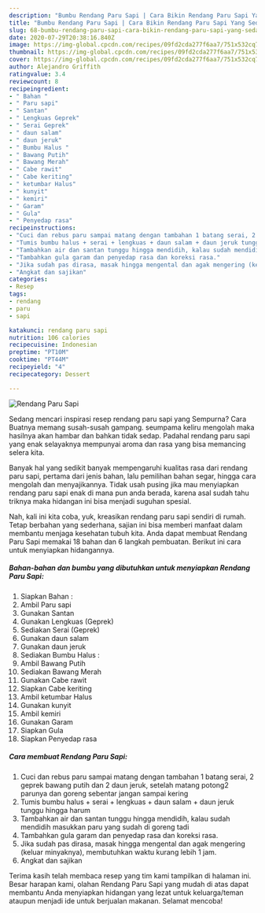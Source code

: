 ```yaml
---
description: "Bumbu Rendang Paru Sapi | Cara Bikin Rendang Paru Sapi Yang Sedap"
title: "Bumbu Rendang Paru Sapi | Cara Bikin Rendang Paru Sapi Yang Sedap"
slug: 68-bumbu-rendang-paru-sapi-cara-bikin-rendang-paru-sapi-yang-sedap
date: 2020-07-29T20:38:16.840Z
image: https://img-global.cpcdn.com/recipes/09fd2cda277f6aa7/751x532cq70/rendang-paru-sapi-foto-resep-utama.jpg
thumbnail: https://img-global.cpcdn.com/recipes/09fd2cda277f6aa7/751x532cq70/rendang-paru-sapi-foto-resep-utama.jpg
cover: https://img-global.cpcdn.com/recipes/09fd2cda277f6aa7/751x532cq70/rendang-paru-sapi-foto-resep-utama.jpg
author: Alejandro Griffith
ratingvalue: 3.4
reviewcount: 8
recipeingredient:
- " Bahan "
- " Paru sapi"
- " Santan"
- " Lengkuas Geprek"
- " Serai Geprek"
- " daun salam"
- " daun jeruk"
- " Bumbu Halus "
- " Bawang Putih"
- " Bawang Merah"
- " Cabe rawit"
- " Cabe keriting"
- " ketumbar Halus"
- " kunyit"
- " kemiri"
- " Garam"
- " Gula"
- " Penyedap rasa"
recipeinstructions:
- "Cuci dan rebus paru sampai matang dengan tambahan 1 batang serai, 2 geprek bawang putih dan 2 daun jeruk, setelah matang potong2 parunya dan goreng sebentar jangan sampai kering"
- "Tumis bumbu halus + serai + lengkuas + daun salam + daun jeruk tunggu hingga harum"
- "Tambahkan air dan santan tunggu hingga mendidih, kalau sudah mendidih masukkan paru yang sudah di goreng tadi"
- "Tambahkan gula garam dan penyedap rasa dan koreksi rasa."
- "Jika sudah pas dirasa, masak hingga mengental dan agak mengering (keluar minyaknya), membutuhkan waktu kurang lebih 1 jam."
- "Angkat dan sajikan"
categories:
- Resep
tags:
- rendang
- paru
- sapi

katakunci: rendang paru sapi 
nutrition: 106 calories
recipecuisine: Indonesian
preptime: "PT10M"
cooktime: "PT44M"
recipeyield: "4"
recipecategory: Dessert

---
```



![Rendang Paru Sapi](https://img-global.cpcdn.com/recipes/09fd2cda277f6aa7/751x532cq70/rendang-paru-sapi-foto-resep-utama.jpg)

Sedang mencari inspirasi resep rendang paru sapi yang Sempurna? Cara Buatnya memang susah-susah gampang. seumpama keliru mengolah maka hasilnya akan hambar dan bahkan tidak sedap. Padahal rendang paru sapi yang enak selayaknya mempunyai aroma dan rasa yang bisa memancing selera kita.

Banyak hal yang sedikit banyak mempengaruhi kualitas rasa dari rendang paru sapi, pertama dari jenis bahan, lalu pemilihan bahan segar, hingga cara mengolah dan menyajikannya. Tidak usah pusing jika mau menyiapkan rendang paru sapi enak di mana pun anda berada, karena asal sudah tahu triknya maka hidangan ini bisa menjadi suguhan spesial.




Nah, kali ini kita coba, yuk, kreasikan rendang paru sapi sendiri di rumah. Tetap berbahan yang sederhana, sajian ini bisa memberi manfaat dalam membantu menjaga kesehatan tubuh kita. Anda dapat membuat Rendang Paru Sapi memakai 18 bahan dan 6 langkah pembuatan. Berikut ini cara untuk menyiapkan hidangannya.

<!--inarticleads1-->

##### Bahan-bahan dan bumbu yang dibutuhkan untuk menyiapkan Rendang Paru Sapi:

1. Siapkan  Bahan :
1. Ambil  Paru sapi
1. Gunakan  Santan
1. Gunakan  Lengkuas (Geprek)
1. Sediakan  Serai (Geprek)
1. Gunakan  daun salam
1. Gunakan  daun jeruk
1. Sediakan  Bumbu Halus :
1. Ambil  Bawang Putih
1. Sediakan  Bawang Merah
1. Gunakan  Cabe rawit
1. Siapkan  Cabe keriting
1. Ambil  ketumbar Halus
1. Gunakan  kunyit
1. Ambil  kemiri
1. Gunakan  Garam
1. Siapkan  Gula
1. Siapkan  Penyedap rasa




<!--inarticleads2-->

##### Cara membuat Rendang Paru Sapi:

1. Cuci dan rebus paru sampai matang dengan tambahan 1 batang serai, 2 geprek bawang putih dan 2 daun jeruk, setelah matang potong2 parunya dan goreng sebentar jangan sampai kering
1. Tumis bumbu halus + serai + lengkuas + daun salam + daun jeruk tunggu hingga harum
1. Tambahkan air dan santan tunggu hingga mendidih, kalau sudah mendidih masukkan paru yang sudah di goreng tadi
1. Tambahkan gula garam dan penyedap rasa dan koreksi rasa.
1. Jika sudah pas dirasa, masak hingga mengental dan agak mengering (keluar minyaknya), membutuhkan waktu kurang lebih 1 jam.
1. Angkat dan sajikan




Terima kasih telah membaca resep yang tim kami tampilkan di halaman ini. Besar harapan kami, olahan Rendang Paru Sapi yang mudah di atas dapat membantu Anda menyiapkan hidangan yang lezat untuk keluarga/teman ataupun menjadi ide untuk berjualan makanan. Selamat mencoba!
